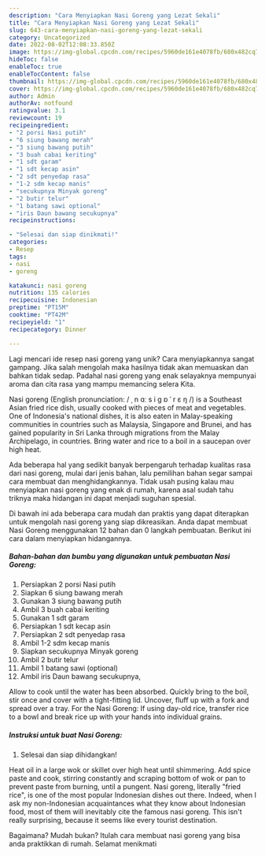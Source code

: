 ```yaml
---
description: "Cara Menyiapkan Nasi Goreng yang Lezat Sekali"
title: "Cara Menyiapkan Nasi Goreng yang Lezat Sekali"
slug: 643-cara-menyiapkan-nasi-goreng-yang-lezat-sekali
category: Uncategorized
date: 2022-08-02T12:08:33.850Z
image: https://img-global.cpcdn.com/recipes/5960de161e4078fb/680x482cq70/nasi-goreng-foto-resep-utama.jpg
hideToc: false
enableToc: true
enableTocContent: false
thumbnail: https://img-global.cpcdn.com/recipes/5960de161e4078fb/680x482cq70/nasi-goreng-foto-resep-utama.jpg
cover: https://img-global.cpcdn.com/recipes/5960de161e4078fb/680x482cq70/nasi-goreng-foto-resep-utama.jpg
author: Admin
authorAv: notfound
ratingvalue: 3.1
reviewcount: 19
recipeingredient:
- "2 porsi Nasi putih"
- "6 siung bawang merah"
- "3 siung bawang putih"
- "3 buah cabai keriting"
- "1 sdt garam"
- "1 sdt kecap asin"
- "2 sdt penyedap rasa"
- "1-2 sdm kecap manis"
- "secukupnya Minyak goreng"
- "2 butir telur"
- "1 batang sawi optional"
- "iris Daun bawang secukupnya"
recipeinstructions:

- "Selesai dan siap dinikmati!"
categories:
- Resep
tags:
- nasi
- goreng

katakunci: nasi goreng 
nutrition: 135 calories
recipecuisine: Indonesian
preptime: "PT15M"
cooktime: "PT42M"
recipeyield: "1"
recipecategory: Dinner

---
```





Lagi mencari ide resep nasi goreng yang unik? Cara menyiapkannya sangat gampang. Jika salah mengolah maka hasilnya tidak akan memuaskan dan bahkan tidak sedap. Padahal nasi goreng yang enak selayaknya mempunyai aroma dan cita rasa yang mampu memancing selera Kita.





Nasi goreng (English pronunciation: / ˌ n ɑː s i ɡ ɒ ˈ r ɛ ŋ /) is a Southeast Asian fried rice dish, usually cooked with pieces of meat and vegetables. One of Indonesia&#39;s national dishes, it is also eaten in Malay-speaking communities in countries such as Malaysia, Singapore and Brunei, and has gained popularity in Sri Lanka through migrations from the Malay Archipelago, in countries. Bring water and rice to a boil in a saucepan over high heat.

Ada beberapa hal yang sedikit banyak berpengaruh terhadap kualitas rasa dari nasi goreng, mulai dari jenis bahan, lalu pemilihan bahan segar sampai cara membuat dan menghidangkannya. Tidak usah pusing kalau mau menyiapkan nasi goreng yang enak di rumah, karena asal sudah tahu triknya maka hidangan ini dapat menjadi suguhan spesial.






Di bawah ini ada beberapa cara mudah dan praktis yang dapat diterapkan untuk mengolah nasi goreng yang siap dikreasikan. Anda dapat membuat Nasi Goreng menggunakan 12 bahan dan 0 langkah pembuatan. Berikut ini cara dalam menyiapkan hidangannya.

<!--inarticleads1-->

##### Bahan-bahan dan bumbu yang digunakan untuk pembuatan Nasi Goreng:

1. Persiapkan 2 porsi Nasi putih
1. Siapkan 6 siung bawang merah
1. Gunakan 3 siung bawang putih
1. Ambil 3 buah cabai keriting
1. Gunakan 1 sdt garam
1. Persiapkan 1 sdt kecap asin
1. Persiapkan 2 sdt penyedap rasa
1. Ambil 1-2 sdm kecap manis
1. Siapkan secukupnya Minyak goreng
1. Ambil 2 butir telur
1. Ambil 1 batang sawi (optional)
1. Ambil iris Daun bawang secukupnya,


Allow to cook until the water has been absorbed. Quickly bring to the boil, stir once and cover with a tight-fitting lid. Uncover, fluff up with a fork and spread over a tray. For the Nasi Goreng: If using day-old rice, transfer rice to a bowl and break rice up with your hands into individual grains. 

<!--inarticleads2-->

##### Instruksi untuk buat Nasi Goreng:


1. Selesai dan siap dihidangkan!

Heat oil in a large wok or skillet over high heat until shimmering. Add spice paste and cook, stirring constantly and scraping bottom of wok or pan to prevent paste from burning, until a pungent. Nasi goreng, literally &#34;fried rice&#34;, is one of the most popular Indonesian dishes out there. Indeed, when I ask my non-Indonesian acquaintances what they know about Indonesian food, most of them will inevitably cite the famous nasi goreng. This isn&#39;t really surprising, because it seems like every tourist destination. 

Bagaimana? Mudah bukan? Itulah cara membuat nasi goreng yang bisa anda praktikkan di rumah. Selamat menikmati
